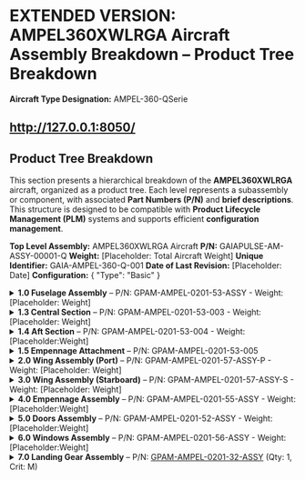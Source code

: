 
# EXTENDED VERSION: AMPEL360XWLRGA Aircraft Assembly Breakdown – Product Tree Breakdown

**Aircraft Type Designation:** AMPEL-360-QSerie

http://127.0.0.1:8050/
---

## Product Tree Breakdown

This section presents a hierarchical breakdown of the **AMPEL360XWLRGA** aircraft, organized as a product tree. Each level represents a subassembly or component, with associated **Part Numbers (P/N)** and **brief descriptions**. This structure is designed to be compatible with **Product Lifecycle Management (PLM)** systems and supports efficient **configuration management**.

**Top Level Assembly:** AMPEL360XWLRGA Aircraft
**P/N:** GAIAPULSE-AM-ASSY-00001-Q
**Weight:** [Placeholder: Total Aircraft Weight]
**Unique Identifier:** GAIA-AMPEL-360-Q-001
**Date of Last Revision:** [Placeholder: Date]
**Configuration:** { "Type": "Basic" }

<details>
  <summary><b>1.0 Fuselage Assembly</b> – P/N: GPAM-AMPEL-0201-53-ASSY - Weight: [Placeholder: Weight]</summary>
  - **Description:** Main body of the aircraft, houses cockpit, cabin, and cargo areas.
  - **Unique Identifier:** FUS-001
  - **Date of Last Revision:** [Placeholder: Date]
  - **Configuration:** { "Type": "Basic" }
  <details>
    <summary><b>1.1 Nose Section</b> – P/N: GPAM-AMPEL-0201-53-001 - Weight: [Placeholder: Weight]</summary>
    - **Description:** Forward-most section, protects sensors and flight instrumentation.
    - **Unique Identifier:** FUS-001-001
    - **Date of Last Revision:** [Placeholder: Date]
    - **Configuration:** { "Type": "Basic" }
    <details>
      <summary><b>1.1.1 Nose Cone</b> – P/N: GPAM-AMPEL-0201-53-001-001 - Weight: [Placeholder: Weight]</summary>
       - **Description:** Aerodynamic forward fairing, protects sensors.
       - **Unique Identifier:** ANC-001
       - **Material:** [Placeholder: Material]
       - **Supplier:** [Placeholder: Supplier and P/N]
       - **Lead Time:** [Placeholder: Lead Time]
       - **Weight:** [Placeholder: Weight]
       - **Compliance:**
         - **RoHS Compliant:** [Placeholder: Yes/No]
         - **ITAR Controlled:** [Placeholder: Yes/No]
       - **Cost:** [Placeholder: Cost]
       - **CAD Model:** [Placeholder: Link to CAD Model]
       - **Assembly Instructions:** [Placeholder: Link to Assembly Instructions]
       - **Notes:** [Placeholder: Notes]
       - **Date of Last Revision:** [Placeholder: Date]
       - **Configuration:** { "Type": "Basic" }
    </details>
    <details>
      <summary><b>1.1.2 Radome</b> – P/N: GPAM-AMPEL-0201-53-001-002 - Weight: [Placeholder: Weight]</summary>
       - **Description:** Composite structure, radar antenna cover, weather resistant.
       - **Unique Identifier:** RDM-001
       - **Material:** [Placeholder: Material]
       - **Supplier:** [Placeholder: Supplier and P/N]
       - **Lead Time:** [Placeholder: Lead Time]
       - **Weight:** [Placeholder: Weight]
       - **Compliance:**
         - **RoHS Compliant:** [Placeholder: Yes/No]
         - **ITAR Controlled:** [Placeholder: Yes/No]
       - **Cost:** [Placeholder: Cost]
       - **CAD Model:** [Placeholder: Link to CAD Model]
       - **Date of Last Revision:** [Placeholder: Date]
        - **Configuration:** { "Type": "Basic" }
    </details>
      <details>
        <summary><b>1.1.3 Cockpit Structure (Nose)</b> – P/N: GPAM-AMPEL-0201-53-001-003 - Weight: [Placeholder:Weight]</summary>
       - **Description:** Primary structural frame, supports cockpit components in nose section.
       - **Unique Identifier:** NCS-001
       - **Material:** [Placeholder: Material]
       - **Supplier:** [Placeholder: Supplier and P/N]
       - **Lead Time:** [Placeholder: Lead Time]
       - **Weight:** [Placeholder: Weight]
       - **Compliance**:
         - **RoHS Compliant**: [Placeholder: Yes/No]
         - **ITAR Controlled**: [Placeholder: Yes/No]
       - **Cost**: [Placeholder: Cost]
       - **CAD Model:** [Placeholder: Link to CAD Model]
       - **Date of Last Revision:** [Placeholder: Date]
        - **Configuration:** { "Type": "Basic" }
      </details>
        <details>
            <summary><b>1.1.4 Navigation & Sensor Suite – Nose</b> – P/N: GPAM-AMPEL-0201-53-001-100-ASSY - Weight: [Placeholder: Weight]</summary>
            - **Description**: Integrated sensor package: Radar, IR, optical sensors.
            - **Unique Identifier**: NSS-001
            - **Material**: [Placeholder: Material]
            - **Supplier**: [Placeholder: Supplier and P/N]
            - **Lead Time**: [Placeholder: Lead Time]
            - **Weight**: [Placeholder: Weight]
            - **Compliance**:
              - **RoHS Compliant**: [Placeholder: Yes/No]
              - **ITAR Controlled**: [Placeholder: Yes/No]
            - **Cost**: [Placeholder: Cost]
            - **CAD Model:** [Placeholder: Link to CAD model]
            - **Date of Last Revision**: [Placeholder: Date]
            - **Configuration:** { "Type": "Basic" }
        </details>
    </details>

    <details>
        <summary><b>1.2 Forward Section</b> – P/N: GPAM-AMPEL-0201-53-002 - Weight: [Placeholder: Weight]</summary>
        - **Description:** Section behind the nose, including the cockpit and avionics bays.
        - **Unique Identifier:** FFS-001
        - **Date of Last Revision:** [Placeholder: Date]
        - **Configuration:** { "Type": "Basic" }

        <details>
            <summary><b>1.2.1 Cockpit Module</b> – P/N: GPAM-AMPEL-0201-25-001-ASSY</summary>
            - **Configuration:** { "Type": "Basic" }
            <details>
                <summary><b>1.2.1.1 Instrument Panel</b> – P/N: GPAM-AMPEL-0201-25-001-001</summary>
                - **Description:** Integrated display system, flight data and controls interface.
                - **Unique Identifier:** IP-001
                - **Material:** [Placeholder: Material]
                - **Supplier:** [Placeholder: Supplier and P/N]
                - **Lead Time:** [Placeholder: Lead Time]
                - **Weight:** [Placeholder: Weight]
                - **Compliance:**
                    - **RoHS Compliant:** [Placeholder: Yes/No]
                    - **ITAR Controlled:** [Placeholder: Yes/No]
                - **Cost:** [Placeholder: Cost]
                - **CAD Model:** [Placeholder: Link to CAD Model]
                - **Date of Last Revision:** [Placeholder: Date]
                - **Configuration:** { "Type": "Basic" }
            </details>
            <details>
                <summary><b>1.2.1.2 Pilot Seats</b> – P/N: GPAM-AMPEL-0201-25-001-002</summary>
                - **Description:** Ergonomic, adjustable pilot and co-pilot seating units.
                - **Unique Identifier:** PS-001
                - **Material:** [Placeholder: Material]
                - **Supplier:** [Placeholder: Supplier and P/N]
                - **Lead Time:** [Placeholder: Lead Time]
                - **Weight:** [Placeholder: Weight] (per seat)
                - **Compliance:**
                    - **RoHS Compliant:** [Placeholder: Yes/No]
                    - **ITAR Controlled:** [Placeholder: Yes/No]
                - **Cost:** [Placeholder: Cost] (per seat)
                - **CAD Model:** [Placeholder: Link to CAD Model]
                - **Date of Last Revision:** [Placeholder: Date]
                - **Configuration:** { "Type": "Basic" }
            </details>
      <details>
                <summary><b>1.2.1.3 Control Yokes/Sidesticks</b> – P/N: GPAM-AMPEL-0201-25-001-003</summary>
                - **Description:** Primary flight control inputs, fly-by-quantum controls.
                - **Unique Identifier:** CY-001
                - **Material:** [Placeholder: Material]
                - **Supplier:** [Placeholder: Supplier and P/N]
                - **Lead Time:** [Placeholder: Lead Time]
                - **Weight:** [Placeholder: Weight] (per yoke)
                - **Compliance:**
                  - **RoHS Compliant:** [Placeholder: Yes/No]
                  - **ITAR Controlled:** [Placeholder: Yes/No]
                - **Cost:** [Placeholder: Cost] (per yoke)
                - **CAD Model:** [Placeholder: Link to CAD Model]
                - **Date of Last Revision:** [Placeholder: Date]
                - **Configuration:** { "Type": "Basic" }
            </details>
      <details>
                <summary><b>1.2.1.4 Cockpit Environmental Control System (ECS) Outlets</b> – P/N: GPAM-AMPEL-0201-21-001-001</summary>
                - **Description:** Dedicated ECS outlets for cockpit climate control.
                - **Unique Identifier:** ECO-001
                - **Material:** [Placeholder: Material]
                - **Supplier:** [Placeholder: Supplier and P/N]
                - **Lead Time:** [Placeholder: Lead Time]
                - **Weight:** [Placeholder: Weight] (per outlet)
                - **Compliance:**
                  - **RoHS Compliant:** [Placeholder: Yes/No]
                  - **ITAR Controlled:** [Placeholder: Yes/No]
                - **Cost:** [Placeholder: Cost] (per outlet)
                - **CAD Model:** [Placeholder: Link to CAD Model]
                - **Date of Last Revision:** [Placeholder: Date]
                - **Configuration:** { "Type": "Basic" }
            </details>
            </details>
       <details>
            <summary><b>1.2.2 Avionics Bay</b> – P/N: GPAM-AMPEL-0201-24-001-ASSY</summary>
            - **Description:** Pressurized enclosure, houses core avionics and Flight Control System computers.
            - **Unique Identifier:** AVB-001
            - **Date of Last Revision:** [Placeholder: Date]
            - **Configuration:** { "Type": "Basic" }
           <details>
              <summary><b>1.2.2.1 Flight Control Computer (FCC)</b> – P/N: GPAM-AMPEL-0201-27-001</summary>
              - **Description:** Primary FCC, manages flight surfaces and stability.
              - **Unique Identifier:** FCC-001
              - **Material:** [Placeholder:Material]
              - **Supplier:** [Placeholder: Supplier, and P/N]
              - **Lead Time:** [Placeholder: Lead Time]
              - **Weight:** [Placeholder: Weight]
              - **Compliance:**
                - **RoHS Compliant:** [Placeholder: Yes/No]
                - **ITAR Controlled:** [Placeholder: Yes/No]
              - **Cost:** [Placeholder: Cost]
              - **CAD Model:** [Placeholder: Link to CAD model]
              - **Date of Last Revision:** [Placeholder: Date]
              - **Configuration:** { "Type": "Basic" }
           </details>
           <details>
            <summary><b>1.2.2.2 Navigation Computer</b> – P/N: GPAM-AMPEL-0201-34-001</summary>
            - **Description**: Processes navigation data, GPS, inertial guidance systems.
            - **Unique Identifier**: NAV-001
            - **Material**: [Placeholder:Material]
            - **Supplier**: [Placeholder: Supplier and P/N]
            - **Lead Time**: [Placeholder: Lead Time]
            - **Weight**: [Placeholder: Weight]
            - **Compliance**:
              - **RoHS Compliant**: [Placeholder: Yes/No]
              - **ITAR Controlled**: [Placeholder: Yes/No]
            - **Cost**: [Placeholder: Cost]
            - **CAD Model:** [Placeholder: Link to CAD model]
            - **Date of Last Revision:** [Placeholder: Date]
            - **Configuration:** { "Type": "Basic" }
           </details>
           </details>
        <details>
            <summary><b>1.2.3 Forward Fuselage Structure</b> – P/N: GPAM-AMPEL-0201-53-002-001</summary>
            - **Description**: Structural shell and frames for the forward fuselage section.
            - **Unique Identifier**: FFS-002
            - **Material**: [Placeholder: Material]
            - **Supplier**: [Placeholder: Supplier and P/N]
            - **Lead Time**: [Placeholder: Lead Time]
            - **Weight**: [Placeholder: Weight]
            - **Compliance:**
              - **RoHS Compliant**: [Placeholder: Yes/No]
              - **ITAR Controlled**: [Placeholder: Yes/No]
            - **Cost**: [Placeholder: Cost]
            - **CAD Model:** [Placeholder: Link to CAD model]
            - **Date of Last Revision:** [Placeholder: Date]
            - **Configuration:** { "Type": "Basic" }
            - **Assembly Video:** [Placeholder: Link to Assembly Video]
        </details>
    </details>
</details>

<details>
  <summary><b>1.3 Central Section</b> – P/N: GPAM-AMPEL-0201-53-003 - Weight: [Placeholder: Weight]</summary>
    - **Description:** Main fuselage section, housing the cabin and cargo areas.
    - **Unique Identifier:** CFS-001
    - **Date of Last Revision:** [Placeholder: Date]
    - **Configuration:** { "Type": "Basic" }
        <details>
            <summary><b>1.3.4 Floor Structure</b> – P/N: GPAM-AMPEL-0201-53-003-001</summary>
            - **Description:** Load-bearing cabin floor structure, attachment points for seats/cargo.
            - **Unique Identifier:** FLS-001
            - **Material:** [Placeholder: Material]
            - **Supplier:** [Placeholder: Supplier, and P/N]
            - **Lead Time:** [Placeholder: Lead Time]
            - **Weight:** [Placeholder: Weight]
            - **Compliance:**
                - **RoHS Compliant:** [Placeholder: Yes/No]
                - **ITAR Controlled:** [Placeholder: Yes/No]
            - **Cost:** [Placeholder: Cost]
            - **CAD Model:** [Placeholder: Link to CAD model]
           - **Date of Last Revision:** [Placeholder: Date]
           - **Configuration:** { "Type": "Basic" }
        </details>
        <details>
          <summary><b>1.3.5 Central Fuselage Structure</b> – P/N: GPAM-AMPEL-0201-53-003-002</summary>
           - **Description:** Structural shell and frames for central fuselage section.
           - **Unique Identifier:** CFS-002
           - **Material:** [Placeholder: Material]
           - **Supplier:** [Placeholder: Supplier, and P/N]
           - **Lead Time:** [Placeholder: Lead Time]
           - **Weight:** [Placeholder: Weight]
           - **Compliance**:
             - **RoHS Compliant**: [Placeholder: Yes/No]
             - **ITAR Controlled**: [Placeholder: Yes/No]
           - **Cost**: [Placeholder: Cost]
           - **CAD Model:** [Placeholder: Link to CAD model]
           - **Assembly Video:** [View Documentation](https://example.com/videos/central_fuselage_assembly.mp4)
           - **Date of Last Revision:** [Placeholder: Date]
           - **Configuration:** { "Type": "Basic" }
        </details>
  </details>

<details>
  <summary><b>1.4 Aft Section</b> – P/N: GPAM-AMPEL-0201-53-004 - Weight: [Placeholder:Weight]</summary>
  - **Configuration:** { "Type": "Basic" }
  <details>
      <summary><b>1.4.3 Aft Fuselage Structure</b> – P/N: GPAM-AMPEL-0201-53-004-002</summary>
       - **Description:** Structural shell and frames for aft fuselage section.
       - **Unique Identifier:** AFS-001
       - **Material:** [Placeholder: Material]
       - **Supplier:** [Placeholder: Supplier, and P/N]
       - **Lead Time:** [Placeholder: Lead Time]
       - **Weight:** [Placeholder: Weight]
       - **Compliance**:
         - **RoHS Compliant**: [Placeholder: Yes/No]
         - **ITAR Controlled**: [Placeholder: Yes/No]
       - **Cost**: [Placeholder: Cost]
       - **CAD Model:** [Placeholder: Link to CAD model]
       - **Assembly Video:** [View Documentation](https://example.com/videos/central_fuselage_assembly.mp4)
       - **Date of Last Revision:** [Placeholder: Date]
       - **Configuration:** { "Type": "Basic" }
    </details>
</details>

<details>
  <summary><b>1.5 Empennage Attachment</b> – P/N: GPAM-AMPEL-0201-53-005</summary>
    - **Description:** Reinforced fuselage structure, interface for Empennage Assembly.
    - **Unique Identifier:** ETA-001
    - **Material:** [Placeholder: Material]
    - **Supplier:** [Placeholder: Supplier and P/N]
    - **Lead Time:** [Placeholder: Lead Time]
    - **Weight:** [Placeholder: Weight]
    - **Compliance:**
        - **RoHS Compliant:** [Placeholder: Yes/No]
        - **ITAR Controlled:** [Placeholder: Yes/No]
    - **Cost:** [Placeholder: Cost]
    - **CAD Model:** [Placeholder: Link to CAD Model]
    - **Date of Last Revision:** [Placeholder: Date]
    - **Configuration:** { "Type": "Basic" }
</details>
</details>

<details>
  <summary><b>2.0 Wing Assembly (Port)</b> – P/N: GPAM-AMPEL-0201-57-ASSY-P - Weight: [Placeholder: Weight]</summary>
  - **Description:** Left (port) wing assembly, including wing skin, ribs, spars, and control surfaces.
  - **Unique Identifier:** WNG-P-001
  - **Overall Dimensions:** Span: [Placeholder: Span], Chord: [Placeholder: Chord], Thickness: [Placeholder: Thickness]
  - **Weight:** [Placeholder: Weight]
  - **Date of Last Revision:** [Placeholder: Date]
   - **Configuration:** { "Type": "Basic" }
  <details>
    <summary><b>2.1 Wing Structure</b> – P/N: GPAM-AMPEL-0201-57-001 - Weight: [Placeholder: Weight]</summary>
     - **Description:** Internal wing framework.
     - **Unique Identifier:** WSP-001-S
     - **Date of Last Revision**: [Placeholder: Date]
     - **Configuration:** { "Type": "Basic" }
    <details>
      <summary><b>2.1.1 Spars (Front)</b> – P/N: GPAM-AMPEL-0201-57-001-001</summary>
       - **Description:** Forward primary load-bearing wing spars, high-strength alloy.
       - **Unique Identifier:** WSP-001-F-P
       - **Material:** [Placeholder: Material]
       - **Supplier:** [Placeholder: Supplier and P/N]
       - **Lead Time:** [Placeholder: Lead Time]
       - **Weight:** [Placeholder: Weight]
       - **Compliance:**
         - **RoHS Compliant:** [Placeholder: Yes/No]
         - **ITAR Controlled:** [Placeholder: Yes/No]
       - **Cost:** [Placeholder: Cost]
       - **CAD Model:** [Placeholder: Link to CAD Model]
       - **Date of Last Revision:** [Placeholder: Date]
       - **Configuration:** { "Type": "Basic" }
    </details>
    <details>
      <summary><b>2.1.2 Spars (Rear)</b> – P/N: GPAM-AMPEL-0201-57-001-002</summary>
       - **Description:** Rear primary load-bearing wing spars, high-strength alloy.
       - **Unique Identifier:** WSP-002-R-P
       - **Material:** [Placeholder: Material]
       - **Supplier:** [Placeholder: Supplier and P/N]
       - **Lead Time:** [Placeholder: Lead Time]
       - **Weight:** [Placeholder: Weight]
       - **Compliance:**
         - **RoHS Compliant:** [Placeholder: Yes/No]
         - **ITAR Controlled:** [Placeholder: Yes/No]
       - **Cost:** [Placeholder: Cost]
       - **CAD Model:** [Placeholder: Link to CAD Model]
       - **Date of Last Revision:** [Placeholder: Date]
        - **Configuration:** { "Type": "Basic" }
    </details>
    <details>
      <summary><b>2.1.3 Ribs</b> – P/N: GPAM-AMPEL-0201-57-001-003</summary>
       - **Description:** Airfoil shape formers, internal wing structure support members.
       - **Unique Identifier:** WRB-001-P (sequentially numbered)
       - **Material:** [Placeholder: Material]
       - **Supplier:** [Placeholder: Supplier and P/N]
       - **Lead Time:** [Placeholder: Lead Time]
       - **Weight:** [Placeholder: Weight] (per rib)
       - **Compliance:**
         - **RoHS Compliant:** [Placeholder: Yes/No]
         - **ITAR Controlled:** [Placeholder: Yes/No]
       - **Cost:** [Placeholder: Cost] (per rib)
       - **CAD Model:** [Placeholder: Link to CAD Model]
       - **Date of Last Revision:** [Placeholder: Date]
       - **Configuration:** { "Type": "Basic" }
    </details>
    <details>
      <summary><b>2.1.4 Skin Panels</b> – P/N: GPAM-AMPEL-0201-57-001-004</summary>
       - **Description:** Aerodynamic outer wing surfaces, composite material, Port side.
       - **Unique Identifier:** WSK-001-P
       - **Material:** [Placeholder: Material]
       - **Supplier:** [Placeholder: Supplier and P/N]
       - **Lead Time:** [Placeholder: Lead Time]
       - **Weight:** [Placeholder: Weight]
       - **Compliance:**
         - **RoHS Compliant:** [Placeholder: Yes/No]
         - **ITAR Controlled:** [Placeholder: Yes/No]
       - **Cost:** [Placeholder: Cost]
       - **CAD Model:** [Placeholder: Link to CAD Model]
       - **Date of Last Revision:** [Placeholder: Date]
        - **Configuration:** { "Type": "Basic" }
    </details>
  </details>
  <details>
    <summary><b>2.2 Winglets</b> – P/N: GPAM-AMPEL-0201-57-002-P</summary>
     - **Description:** Drag-reducing wingtip devices, enhance aerodynamic efficiency, Port side.
     - **Unique Identifier:** WLT-001-P
     - **Material:** [Placeholder: Material]
     - **Supplier:** [Placeholder: Supplier and P/N]
     - **Lead Time:** [Placeholder: Lead Time]
     - **Weight:** [Placeholder: Weight]
     - **Compliance:**
       - **RoHS Compliant:** [Placeholder: Yes/No]
       - **ITAR Controlled:** [Placeholder: Yes/No]
     - **Cost:** [Placeholder: Cost]
     - **CAD Model:** [Placeholder: Link to CAD Model]
     - **Date of Last Revision:** [Placeholder: Date]
     - **Configuration:** { "Type": "Basic" }
  </details>
    <details>
        <summary><b>2.3 High-Lift Devices Assembly</b> – P/N: GPAM-AMPEL-0201-57-003-ASSY</summary>
        - **Description:** Complete assembly of flaps and slats, Port side.
        - **Unique Identifier:** HLD-001-P
        - **Weight:** [Placeholder: Weight]
        - **Date of Last Revision:** [Placeholder: Date]
        - **Configuration:** { "Type": "Basic" }
   </details>
  <details>
    <summary><b>2.4 Control Surfaces</b> – P/N: GPAM-AMPEL-0201-57-004-ASSY-P</summary>
     - **Description:** Ailerons and spoilers for roll control, aerodynamic control, Port wing.
     - **Unique Identifier:** CS-001-P
      - **Configuration:** { "Type": "Basic" }
     <details>
        <summary><b>2.4.1 Ailerons (Port Wing)</b> – P/N: GPAM-AMPEL-0201-57-004-001-P</summary>
         - **Description:** Primary roll control surfaces, outer wing trailing edge, Port side.
         - **Unique Identifier:** AIL-001-P
         - **Material:** [Placeholder: Material]
         - **Supplier:** [Placeholder: Supplier and P/N]
         - **Lead Time:** [Placeholder: Lead Time]
         - **Weight:** [Placeholder: Weight] (per aileron)
         - **Compliance:**
           - **RoHS Compliant:** [Placeholder: Yes/No]
           - **ITAR Controlled:** [Placeholder: Yes/No]
         - **Cost:** [Placeholder: Cost] (per aileron)
         - **CAD Model:** [Placeholder: Link to CAD Model]
         - **Assembly Video:** [View Documentation](https://example.com/videos/aileron_assembly.mp4)
         - **Date of Last Revision:** [Placeholder: Date]
        - **Configuration:** { "Type": "Basic" }
     </details>
     <details>
        <summary><b>2.4.2 Spoilers (Port Wing)</b> – P/N: GPAM-AMPEL-0201-57-004-002-P</summary>
         - **Description:** Lift dump and roll assist surfaces, upper wing surface, Port side.
         - **Unique Identifier:** SPL-001-P
         - **Material:** [Placeholder: Material]
         - **Supplier:** [Placeholder: Supplier and P/N]
         - **Lead Time:** [Placeholder: Lead Time]
         - **Weight:** [Placeholder: Weight] (per spoiler)
         - **Compliance:**
           - **RoHS Compliant:** [Placeholder: Yes/No]
           - **ITAR Controlled:** [Placeholder: Yes/No]
         - **Cost:** [Placeholder: Cost] (per spoiler)
         - **CAD Model:** [Placeholder: Link to CAD Model]
         - **Date of Last Revision:** [Placeholder: Date]
        - **Configuration:** { "Type": "Basic" }
     </details>
  </details>
  <details>
    <summary><b>2.5 Fuel Tank – Wing (Port)</b> – P/N: GPAM-AMPEL-0201-57-005-ASSY-P</summary>
     - **Description:** Integrated fuel tank within wing structure, Port side.
     - **Unique Identifier:** FTK-001-P
      - **Configuration:** { "Type": "Basic" }
     <details>
        <summary><b>2.5.1 Fuel Bladder (Port Wing)</b> – P/N: GPAM-AMPEL-0201-57-005-001-P</summary>
         - **Description:** Flexible fuel bladder within wing structure, Port side.
         - **Unique Identifier:** FTB-001-P
         - **Material:** [Placeholder: Material]
         - **Supplier:** [Placeholder: Supplier and P/N]
         - **Lead Time:** [Placeholder: Lead Time]
         - **Weight:** [Placeholder: Weight]
         - **Compliance:**
           - **RoHS Compliant:** [Placeholder: Yes/No]
           - **ITAR Controlled:** [Placeholder: Yes/No]
         - **Cost:** [Placeholder: Cost]
         - **CAD Model:** [Placeholder: Link to CAD Model]
         - **Date of Last Revision:** [Placeholder: Date]
        - **Configuration:** { "Type": "Basic" }
     </details>
     <details>
        <summary><b>2.5.2 Fuel Vent System (Port Wing)</b> – P/N: GPAM-AMPEL-0201-57-005-002-ASSY-P</summary>
         - **Description:** Fuel tank venting and pressure regulation system, Port side.
         - **Unique Identifier:** FVS-001-P
         - **Material:** [Placeholder: Material]
         - **Supplier:** [Placeholder: Supplier and P/N]
         - **Lead Time:** [Placeholder: Lead Time]
         - **Weight:** [Placeholder: Weight]
         - **Compliance:**
           - **RoHS Compliant:** [Placeholder: Yes/No]
           - **ITAR Controlled:** [Placeholder: Yes/No]
         - **Cost:** [Placeholder: Cost]
         - **CAD Model:** [Placeholder: Link to CAD Model]
         - **Date of Last Revision:** [Placeholder: Date]
          - **Configuration:** { "Type": "Basic" }
     </details>
     <details>
        <summary><b>2.5.3 Fuel Pump (Port Wing)</b> – P/N: GPAM-AMPEL-0201-57-005-003-P</summary>
         - **Description:** Fuel pump for fuel delivery from wing tank, Port side.
         - **Unique Identifier:** FUP-001-P
         - **Material:** [Placeholder: Material]
         - **Supplier:** [Placeholder: Supplier and P/N]
         - **Lead Time:** [Placeholder: Lead Time]
         - **Weight:** [Placeholder: Weight]
         - **Compliance:**
           - **RoHS Compliant:** [Placeholder: Yes/No]
           - **ITAR Controlled:** [Placeholder: Yes/No]
         - **Cost:** [Placeholder: Cost]
         - **CAD Model:** [Placeholder: Link to CAD Model]
         - **Date of Last Revision:** [Placeholder: Date]
         - **Configuration:** { "Type": "Basic" }
     </details>
  </details>
</details>

<details>
    <summary><b>3.0 Wing Assembly (Starboard)</b> – P/N: GPAM-AMPEL-0201-57-ASSY-S - Weight: [Placeholder: Weight]</summary>
   - **Description:** Starboard wing assembly. *(Structure mirrors the Port Wing Assembly – details use the “-S” suffix.)*
   - **Unique Identifier:** WPA-001-S
   - **Overall Dimensions:** Span: [Placeholder: Span], Chord: [Placeholder: Chord], Thickness: [Placeholder: Thickness]
   - **Weight:** [Placeholder: Weight]
    - **Configuration:** { "Type": "Basic" }
</details>

<details>
<summary><b>4.0 Empennage Assembly</b> – P/N: GPAM-AMPEL-0201-55-ASSY - Weight: [Placeholder:Weight]</summary>
- **Description:** Tail unit that includes horizontal and vertical stabilizers, rudder, and elevator.
- **Unique Identifier:** EMP-001
- **Date of Last Revision:** [Placeholder: Date]
- **Configuration:** { "Type": "Basic" }
    <details>
        <summary><b>4.1 Vertical Stabilizer</b> – P/N: GPAM-AMPEL-0201-55-001</summary>
            <details>
                <summary><b>4.1.1 Rudder</b> – P/N: GPAM-AMPEL-0201-55-001-001</summary>
                - **Description:** Vertical control surface, yaw control, aerodynamic hinge.
                - **Unique Identifier:** RDR-001
                - **Material:** [Placeholder:Material]
                - **Supplier:** [Placeholder: Supplier, and P/N]
                - **Lead Time:** [Placeholder: Lead Time]
                - **Weight:** [Placeholder: Weight]
                - **Compliance:**
                - **RoHS Compliant:** [Placeholder: Yes/No]
                - **ITAR Controlled:** [Placeholder: Yes/No]
                - **Cost:** [Placeholder: Cost]
                - **CAD Model:** [Placeholder: Link to CAD model]
                - **Date of Last Revision:** [Placeholder: Date]
                 - **Configuration:** { "Type": "Basic" }
            </details>
            <details>
                 <summary><b>4.1.2 Vertical Stabilizer Structure</b> – P/N: GPAM-AMPEL-0201-55-001-002</summary>
                   - **Description**: Internal structure of the Vertical Stabilizer.
                   - **Unique Identifier**: VSS-001
                    - **Material:** [Placeholder: Material]
                    - **Supplier:** [Placeholder: Supplier, and P/N]
                    - **Lead Time:** [Placeholder: Lead Time]
                    - **Weight:** [Placeholder: Weight]
                    - **Compliance:**
                      - **RoHS Compliant:** [Placeholder: Yes/No]
                      - **ITAR Controlled:** [Placeholder: Yes/No]
                    - **Cost:** [Placeholder: Cost]
                    - **CAD Model:** [Placeholder: Link to CAD model]
                    - **Date of Last Revision:** [Placeholder: Date]
                     - **Configuration:** { "Type": "Basic" }
                 </details>
        </details>
    <details>
        <summary><b>4.2 Horizontal Stabilizer</b> – P/N: GPAM-AMPEL-0201-55-002</summary>
            <details>
                <summary><b>4.2.1 Elevators</b> – P/N: GPAM-AMPEL-0201-55-002-001</summary>
                - **Description:** Horizontal control surfaces, pitch control, aerodynamic hinge.
                - **Unique Identifier:** ELV-001
                - **Material:** [Placeholder: Material]
                - **Supplier:** [Placeholder: Supplier, and P/N]
                - **Lead Time:** [Placeholder: Lead Time]
                - **Weight:** [Placeholder: Weight]
                - **Compliance:**
                  - **RoHS Compliant:** [Placeholder: Yes/No]
                  - **ITAR Controlled:** [Placeholder: Yes/No]
                - **Cost:** [Placeholder: Cost]
                - **CAD Model:** [Placeholder: Link to CAD Model]
                - **Assembly Video:** [Placeholder: Link to Assembly Video]
                - **Date of Last Revision:** [Placeholder: Date]
                 - **Configuration:** { "Type": "Basic" }
            </details>
            <details>
                 <summary><b>4.2.2 Horizontal Stabilizer Structure</b> – P/N: GPAM-AMPEL-0201-55-002-002</summary>
                   - **Description**: Internal structure of the Horizontal Stabilizer.
                   - **Unique Identifier**: HSS-001
                   - **Material:** [Placeholder: Material]
                   - **Supplier:** [Placeholder: Supplier, and P/N]
                   - **Lead Time:** [Placeholder: Lead Time]
                   - **Weight:** [Placeholder: Weight]
                   - **Compliance:**
                     - **RoHS Compliant:** [Placeholder: Yes/No]
                     - **ITAR Controlled:** [Placeholder: Yes/No]
                   - **Cost:** [Placeholder: Cost]
                   - **CAD Model:** [Placeholder: Link to CAD Model]
                   - **Date of Last Revision:** [Placeholder: Date]
                    - **Configuration:** { "Type": "Basic" }
                 </details>
        </details>
</details>

<details>
  <summary><b>5.0 Doors Assembly</b> – P/N: GPAM-AMPEL-0201-52-ASSY - Weight: [Placeholder:Weight]</summary>
  - **Description:** Assemblies for main entry doors, cargo doors, and emergency exits.
  - **Unique Identifier:** DRS-001
  - **Date of Last Revision:** [Placeholder: Date]
  - **Configuration:** { "Type": "Basic" }
  <details>
    <summary><b>5.1 Passenger Doors</b> – P/N: GPAM-AMPEL-0201-52-001-ASSY</summary>
     - **Description:** Main passenger entry/exit door assemblies, Port and Starboard.
     - **Unique Identifier:** PD-001
     - **Date of Last Revision:** [Placeholder: Date]
      - **Configuration:** { "Type": "Basic" }
     <details>
       <summary><b>5.1.1 Passenger Door (Forward Port)</b> – P/N: GPAM-AMPEL-0201-52-001-001-FP</summary>
        - **Description:** Forward passenger entry door, Port side.
        - **Unique Identifier:** PDO-002-FP
        - **Material:** [Placeholder: Material]
        - **Supplier:** [Placeholder: Supplier and P/N]
        - **Lead Time:** [Placeholder: Lead Time]
        - **Weight:** [Placeholder: Weight]
        - **Compliance:**
          - **RoHS Compliant:** [Placeholder: Yes/No]
          - **ITAR Controlled:** [Placeholder: Yes/No]
        - **Cost:** [Placeholder: Cost]
        - **CAD Model:** [Placeholder: Link to CAD Model]
        - **Assembly Video:** [Placeholder: Link to Assembly Video]
        - **Date of Last Revision:** [Placeholder: Date]
         - **Configuration:** { "Type": "Basic" }
     </details>
    </details>
</details>

<details>
  <summary><b>6.0 Windows Assembly</b> – P/N: GPAM-AMPEL-0201-56-ASSY - Weight: [Placeholder:Weight]</summary>
  - **Description:** Window panels and frames for cockpit and passenger cabin.
  - **Unique Identifier:** WND-001
  - **Date of Last Revision:** [Placeholder: Date]
  - **Configuration:** { "Type": "Basic" }
  <details>
    <summary><b>6.1 Cockpit Windows</b> – P/N: GPAM-AMPEL-0201-56-001-ASSY</summary>
     - **Description:** Multi-layer, heated cockpit window assemblies, forward visibility.
     - **Unique Identifier:** CWND-001
     - **Date of Last Revision:** [Placeholder: Date]
      - **Configuration:** { "Type": "Basic" }
    <details>
       <summary><b>6.1.1 Windshield (Left)</b> – P/N: GPAM-AMPEL-0201-56-001-001-L</summary>
        - **Description:** Left side windshield panel, cockpit.
        - **Unique Identifier:** CWND-001-L
        - **Material:** [Placeholder: Material]
        - **Supplier:** [Placeholder: Supplier and P/N]
        - **Lead Time:** [Placeholder: Lead Time]
        - **Weight:** [Placeholder: Weight]
        - **Compliance:**
          - **RoHS Compliant:** [Placeholder: Yes/No]
          - **ITAR Controlled:** [Placeholder: Yes/No]
        - **Cost:** [Placeholder: Cost]
        - **CAD Model:** [Placeholder: Link to CAD Model]
        - **Date of Last Revision:** [Placeholder: Date]
         - **Configuration:** { "Type": "Basic" }
       </details>
    </details>
</details>

<details>
  <summary><b>7.0 Landing Gear Assembly</b> –
    P/N:
    <a href="docs/GPAM/ATA32/GPAM-AMPEL-0201-32-ASSY.md">GPAM-AMPEL-0201-32-ASSY</a>
    (Qty: 1, Crit: M)
  </summary>

  - **Description:** Main landing gear assembly for the aircraft.
  - *Complete breakdown available at <a href="docs/IPB/GPAM-AMPEL-0201-IPB-0001.md">GPAM-AMPEL-0201-IPD-0001</a>* (IPB Document)

  <details>
    <summary><b>7.1 Main Landing Gear (Left)</b> –
      P/N:
      <a href="docs/GPAM/ATA32/GPAM-AMPEL-0201-32-001-L.md">GPAM-AMPEL-0201-32-001-L</a>
      (Qty: 1, Crit: C)
    </summary>
    - **Description:** Left main landing gear assembly, including shock strut, wheel, and brake.
    - **Function:** Supports the aircraft during ground operations (left side). Provides shock absorption during landing and taxiing.
    - **Material Principal:** High-strength steel, with titanium alloy components.
    - **Weight (Estimated):** 1500 kg
     - **CAD Model:** [Placeholder - Link to CAD Model]
    - **Supplier:** [Placeholder - Supplier Name]
    - **Lead Time:** [Placeholder - Lead Time]
    - **Cost (USD):** [Placeholder - Cost]
    - **Life Cycle State:** Prototype
    - **AMM:** [Placeholder - Link to AMM Data Module]
    - **IPB:** [Placeholder - Link to IPB Data Module]
    - **TSM:** [Placeholder - Link to TSM Data Module]
     - **Date of Last Revision:** [Placeholder - Date]

    <details>
      <summary><b>7.1.1 Main Landing Gear Strut (Left)</b> –
        P/N:
        <a href="docs/GPAM/ATA32/GPAM-AMPEL-0201-32-001-001-L.md">GPAM-AMPEL-0201-32-001-001-L</a>
        (Qty: 1, Crit: C)
      </summary>
      - **Description:** Shock-absorbing strut for the left main landing gear.
      - **Function:**  Provides primary load-bearing support and absorbs impact forces during landing.
      - **Material:** High-Strength Steel (e.g., 300M)
      - **Weight:** 800 kg (estimated)
       - **CAD Model:** [Placeholder - Link to CAD Model]
      - **Supplier:** [Placeholder - Supplier Name]
      - **Lead Time:** [Placeholder - Lead Time]
      - **Cost (USD):** [Placeholder - Cost]
      - **Life Cycle State:** Prototype
      - **AMM:** [Placeholder - Link to AMM Data Module]
      - **IPB:** [Placeholder - Link to IPB Data Module]
      - **TSM:** [Placeholder - Link to TSM Data Module]
       - **Date of Last Revision:** [Placeholder - Date]
    </details>

    <details>
      <summary><b>7.1.2 Main Landing Gear Wheels & Brakes (Left)</b> –
        P/N:
        <a href="docs/GPAM/ATA32/GPAM-AMPEL-0201-32-001-002-ASSY-L.md">GPAM-AMPEL-0201-32-001-002-ASSY-L</a>
        (Qty: 1, Crit: C)
      </summary>
      - **Description:** Wheel and brake assemblies for the left main landing gear.
      - **Function:**  Provides ground support and braking capability.
       - **Material:** High-strength aluminum alloy (wheels), carbon-carbon composite (brakes).
       - **Weight:** 600 kg (estimated)
       - **CAD Model:** [Placeholder - Link to CAD Model]
      - **Supplier:** [Placeholder - Supplier Name]
      - **Lead Time:** [Placeholder - Lead Time]
      - **Cost (USD):** [Placeholder - Cost]
      - **Life Cycle State:** Prototype
      - **AMM:** [Placeholder - Link to AMM Data Module]
      - **IPB:** [Placeholder - Link to IPB Data Module]
      - **TSM:** [Placeholder - Link to TSM Data Module]
       - **Date of Last Revision:** [Placeholder - Date]
    </details>

    <details>
      <summary><b>7.1.3 Landing Gear Actuation System (Left)</b> –
        P/N:
        <a href="docs/GPAM/ATA32/GPAM-AMPEL-0201-32-001-003-ASSY-L.md">GPAM-AMPEL-0201-32-001-003-ASSY-L</a>
        (Qty: 1, Crit: M)
      </summary>
      - **Description:** Hydraulic actuator and linkage for left main landing gear retraction.
      - **Function:**  Extends and retracts the landing gear.
      - **Material:**  High-strength aluminum alloy, steel.
      - **Weight:** 100 kg (estimated)
      - **CAD Model:** [Placeholder - Link to CAD Model]
      - **Supplier:** [Placeholder - Supplier Name]
      - **Lead Time:** [Placeholder - Lead Time]
      - **Cost (USD):** [Placeholder - Cost]
      - **Life Cycle State:** Prototype
      - **AMM:** [Placeholder - Link to AMM Data Module]
      - **IPB:** [Placeholder - Link to IPB Data Module]
      - **TSM:** [Placeholder - Link to TSM Data Module]
       - **Date of Last Revision:** [Placeholder - Date]
    </details>
  </details>

  <details>
      <summary><b>7.2 Main Landing Gear (Right)</b> – P/N: GPAM-AMPEL-0201-32-001-R (Qty: 1, Crit: C)</summary>
      - **Description:** Right main landing gear assembly, mirror of the left main landing gear.
       - **Function:** Supports the aircraft during ground operations (right side). Provides shock absorption during landing and taxiing.
      - **Material Principal:** High-strength steel, with titanium alloy components.
      - **Weight (Estimated):** 1500 kg
       - **CAD Model:** [Placeholder - Link to CAD Model]
      - **Supplier:** [Placeholder - Supplier Name]
      - **Lead Time:** [Placeholder - Lead Time]
      - **Cost (USD):** [Placeholder - Cost]
      - **Life Cycle State:** Prototype
      - **AMM:** [Placeholder - Link to AMM Data Module]
      - **IPB:** [Placeholder - Link to IPB Data Module]
      - **TSM:** [Placeholder - Link to TSM Data Module]
     - **Date of Last Revision:** [Placeholder - Date]
     <details>
       <summary><b>7.2.1 Main Landing Gear Strut (Right)</b> – P/N: GPAM-AMPEL-0201-32-001-001-R (Qty: 1, Crit: C)</summary>
        - **Description:** Shock-absorbing strut for the Right Main Landing Gear.
         - **Function:** Provides primary load-bearing support and absorbs impact forces during landing.
        - **Material:** High-Strength Steel (e.g., 300M)
        - **Weight:** 800 kg (estimated)
         - **CAD Model:** [Placeholder - Link to CAD Model]
        - **Supplier:** [Placeholder - Supplier Name]
        - **Lead Time:** [Placeholder - Lead Time]
        - **Cost (USD):** [Placeholder - Cost]
        - **Life Cycle State:** Prototype
        - **AMM:** [Placeholder - Link to AMM Data Module]
        - **IPB:** [Placeholder - Link to IPB Data Module]
        - **TSM:** [Placeholder - Link to TSM Data Module]
         - **Date of Last Revision:** [Placeholder - Date]
     </details>
      <details>
       <summary><b>7.2.2 Main Landing Gear Wheels & Brakes (Right)</b> – P/N: GPAM-AMPEL-0201-32-001-002-ASSY-R (Qty: 1, Crit: C)</summary>
        - **Description:** Wheel and brake assemblies for the Right Main Landing Gear.
        - **Function:**  Provides ground support and braking capability.
        - **Material:** High-strength aluminum alloy (wheels), carbon-carbon composite (brakes).
        - **Weight:** 600 kg (estimated)
         - **CAD Model:** [Placeholder - Link to CAD Model]
        - **Supplier:** [Placeholder - Supplier Name]
        - **Lead Time:** [Placeholder - Lead Time]
        - **Cost (USD):** [Placeholder - Cost]
        - **Life Cycle State:** Prototype
        - **AMM:** [Placeholder - Link to AMM Data Module]
        - **IPB:** [Placeholder - Link to IPB Data Module]
        - **TSM:** [Placeholder - Link to TSM Data Module]
        - **Date of Last Revision:** [Placeholder - Date]
     </details>
     <details>
      <summary><b>7.2.3 Landing Gear Actuation System (Main Right)</b> – P/N: GPAM-AMPEL-0201-32-001-003-ASSY-R (Qty: 1, Crit: M)</summary>
        - **Description:** Hydraulic actuator and linkage for the Right Main Landing Gear.
         - **Function:**  Extends and retracts the landing gear.
      - **Material:**  High-strength aluminum alloy, steel.
      - **Weight:** 100 kg (estimated)
       - **CAD Model:** [Placeholder - Link to CAD Model]
      - **Supplier:** [Placeholder - Supplier Name]
      - **Lead Time:** [Placeholder - Lead Time]
      - **Cost (USD):** [Placeholder - Cost]
      - **Life Cycle State:** Prototype
      - **AMM:** [Placeholder - Link to AMM Data Module]
      - **IPB:** [Placeholder - Link to IPB Data Module]
      - **TSM:** [Placeholder - Link to TSM Data Module]
     - **Date of Last Revision:** [Placeholder - Date]
      </details>
   </details>
<details>
<summary><b>7.3 Nose Landing Gear</b> – P/N: GPAM-AMPEL-0201-32-002 (Qty: 1, Crit: C)</summary>

    - **Description:** Nose Landing Gear assembly, steerable and shock absorbing.
     - **Function:** Supports the aircraft's nose during ground operations, including steering.
     - **Material:** Primarily high-strength steel and aluminum alloy.
      - **Weight:** 850 kg (estimated)
       - **CAD Model:** [Placeholder - Link to CAD Model]
      - **Supplier:** [Placeholder - Supplier Name]
      - **Lead Time:** [Placeholder - Lead Time]
      - **Cost (USD):** [Placeholder - Cost]
      - **Life Cycle State:** Prototype
      - **AMM:** [Placeholder - Link to AMM Data Module]
      - **IPB:** [Placeholder - Link to IPB Data Module]
      - **TSM:** [Placeholder - Link to TSM Data Module]
     - **Date of Last Revision:** [Placeholder - Date]
    <details>
        <summary><b>7.3.1 Nose Landing Gear Strut</b> – P/N: GPAM-AMPEL-0201-32-002-001 (Qty: 1, Crit: C)</summary>
        - **Description:** Shock-absorbing and steerable strut for Nose Landing Gear.
        - **Function:**  Provides primary load-bearing support, absorbs impact, and enables nose wheel steering.
        - **Material:** High-Strength Steel (e.g., 300M)
        - **Weight:** 450 kg (estimated)
        - **CAD Model:** [Placeholder - Link to CAD Model]
        - **Supplier:** [Placeholder]
        - **Lead Time:** [Placeholder]
        - **Cost (USD):** [Placeholder]
        - **Life Cycle State:** Prototype
         - **AMM:** [Placeholder - Link to AMM Data Module]
        - **IPB:** [Placeholder - Link to IPB Data Module]
        - **TSM:** [Placeholder - Link to TSM Data Module]
        - **Date of Last Revision:** [Placeholder - Date]
    </details>
    <details>
        <summary><b>7.3.2 Nose Landing Gear Wheels & Tires</b> – P/N: GPAM-AMPEL-0201-32-002-002-ASSY (Qty: 1, Crit: C)</summary>
        - **Description:** Wheel and tire assembly for Nose Landing Gear.
        - **Function:** Supports the aircraft's nose on the ground.
        - **Material:**  Aluminum alloy (wheel), rubber composite (tire)
        - **Weight:** 300 kg (estimated)
        - **CAD Model:** [Placeholder - Link to CAD Model]
        - **Supplier:** [Placeholder]
        - **Lead Time:** [Placeholder]
        - **Cost (USD):** [Placeholder]
        - **Life Cycle State:** Prototype
         - **AMM:** [Placeholder - Link to AMM Data Module]
        - **IPB:** [Placeholder - Link to IPB Data Module]
        - **TSM:** [Placeholder - Link to TSM Data Module]
        - **Date of Last Revision:** [Placeholder - Date]
    </details>
    <details>
      <summary><b>7.3.3 Landing Gear Actuation System (Nose)</b> – P/N: GPAM-AMPEL-0201-32-002-003-ASSY (Qty: 1, Crit: M)</summary>
        - **Description:** Hydraulic actuator and linkage for Nose Landing Gear retraction.
         - **Function:**  Extends and retracts the nose landing gear.
        - **Material:** High-strength aluminum alloy, steel
        - **Weight:** 80 kg (estimated)
        - **CAD Model:** [Placeholder - Link to CAD Model]
        - **Supplier:** [Placeholder]
        - **Lead Time:** [Placeholder]
        - **Cost (USD):** [Placeholder]
        - **Life Cycle State:** Prototype
         - **AMM:** [Placeholder - Link to AMM Data Module]
        - **IPB:** [Placeholder - Link to IPB Data Module]
        - **TSM:** [Placeholder - Link to TSM Data Module]
        - **Date of Last Revision:** [Placeholder - Date]
    </details>
    <details>
      <summary><b>7.3.4 Nose Wheel Steering System</b> – P/N: GPAM-AMPEL-0201-32-002-004-ASSY (Qty: 1, Crit: M)</summary>
      - **Description:** Steering mechanism and controls for the Nose Landing Gear.
        - **Function:** Allows directional control of the aircraft during ground operations.
        - **Material:** High-strength aluminum alloy, steel
        - **Weight:** 20 kg (estimated)
       - **CAD Model:** [Placeholder - Link to CAD Model]
        - **Supplier:** [Placeholder]
        - **Lead Time:** [Placeholder]
        - **Cost (USD):** [Placeholder]
        - **Life Cycle State:** Prototype
         - **AMM:** [Placeholder - Link to AMM Data Module]
        - **IPB:** [Placeholder - Link to IPB Data Module]
        - **TSM:** [Placeholder - Link to TSM Data Module]
       - **Date of Last Revision:** [Placeholder - Date]
    </details>
</details>

<details>
  <summary><b>7.4 Landing Gear Components</b></summary>

  <details>
    <summary><b>7.4.1 Strut Components</b></summary>
    - **P/N:** [GPAM-AMPEL-0201-32-DAMP](docs/GPAM/ATA32/GPAM-AMPEL-0201-32-DAMP.md) – Hydraulic damper (Qty: 2, Crit: C)
    - **P/N:** [GPAM-AMPEL-0201-32-SLEEVE](docs/GPAM/ATA32/GPAM-AMPEL-0201-32-SLEEVE.md) – Sliding sleeve (Qty: 2, Crit: M)
    - **P/N:** [GPAM-AMPEL-0201-32-PISTON](docs/GPAM/ATA32/GPAM-AMPEL-0201-32-PISTON.md) – Hydraulic piston (Qty: 2, Crit: M)
    - **P/N:** [GPAM-AMPEL-0201-32-HOSE](docs/GPAM/ATA32/GPAM-AMPEL-0201-32-HOSE.md) – High-pressure hydraulic hose (Qty: 4, Crit: M)
  </details>

  <details>
    <summary><b>7.4.2 Wheel & Brake Components</b></summary>
    - **P/N:** [GPAM-AMPEL-0201-32-TIRE](docs/GPAM/ATA32/GPAM-AMPEL-0201-32-TIRE.md) – Reinforced tire (Qty: 6, Crit: M)  *(2 main, 2 nose + 2 spares?)*
    - **P/N:** [GPAM-AMPEL-0201-32-BRAKE](docs/GPAM/ATA32/GPAM-AMPEL-0201-32-BRAKE.md) – Brake assembly with discs (Qty: 4, Crit: C) *(2 main)*
    - **P/N:** [GPAM-AMPEL-0201-32-VALVE](docs/GPAM/ATA32/GPAM-AMPEL-0201-32-VALVE.md) – Pressure control valve (Qty: 2, Crit: M)
    - **P/N:** [GPAM-AMPEL-0201-32-WHEEL](docs/GPAM/ATA32/GPAM-AMPEL-0201-WHEEL.md) - Wheel (Qty: 4, Crit: M) *(2 main, 2 nose)*
  </details>

  <details>
    <summary><b>7.4.3 Retraction & Locking System</b></summary>
    - **P/N:** [GPAM-AMPEL-0201-32-LINK](docs/GPAM/ATA32/GPAM-AMPEL-0201-32-LINK.md) – Retraction link (Qty: 2, Crit: M)
    - **P/N:** [GPAM-AMPEL-0201-32-ACT](docs/GPAM/ATA32/GPAM-AMPEL-0201-32-ACT.md) – Hydraulic actuator (Qty: 3, Crit: M)  *(2 main, 1 nose)*
    - **P/N:** [GPAM-AMPEL-0201-32-SENSOR](docs/GPAM/ATA32/GPAM-AMPEL-0201-32-SENSOR.md) – Landing gear position sensor (Qty: 6, Crit: M) *(2 per gear)*
    - **P/N:** [GPAM-AMPEL-0201-32-LOCK](docs/GPAM/ATA32/GPAM-AMPEL-0201-32-LOCK.md) – Locking mechanism (Qty: 3, Crit: C)
  </details>
</details>

<details>
<summary><b>8.0 Propulsion System (Q-01 Quantum Propulsion)</b> – P/N: GPAM-AMPEL-0201-71-ASSY - Weight: [Placeholder:Weight]</summary>
  - **Description:** Main powerplant assembly, including engine core, intake, exhaust, and mounting hardware.
  - **Weight:**[Placeholder: Weight]
  - **Unique Identifier:** PROP-001
  - **Date of Last Revision:** [Placeholder: Date]
  - **Configuration:** { "Type": "Basic" }
  <details>
    <summary><b>8.1 Quantum Entanglement Engine (QEE)</b> – P/N: GPAM-AMPEL-0201-72-001-ASSY</summary>
     - **Description:** Core of the Quantum Propulsion System, using quantum entanglement for thrust.
      - **Configuration:** { "Type": "Basic" }
    <details>
      <summary><b>8.1.1 Particle Source (PS)</b> – P/N: GPAM-AMPEL-0201-72-001-001</summary>
       - **Description:** Source of particles for quantum entanglement, using isotopic materials.
       - **Unique Identifier:** PS-001
       - **Material:** [Placeholder: Material]
       - **Supplier:** [Placeholder: Supplier and P/N]
       - **Lead Time:** [Placeholder: Lead Time]
       - **Weight:** [Placeholder: Weight]
       - **Compliance:**
         - **RoHS Compliant:** [Placeholder: Yes/No]
         - **ITAR Controlled:** [Placeholder: Yes/No]
       - **Cost:** [Placeholder: Cost]
       - **CAD Model:** [Placeholder: Link to CAD Model]
       - **Date of Last Revision:** [Placeholder: Date]
        - **Configuration:** { "Type": "Basic" }
      </details>
    </details>
</details>

<details>
  <summary><b>9.0 Electrical Power System</b> – P/N: GPAM-AMPEL-0201-24-ASSY - Weight: [Placeholder:Weight]</summary>
  - **Description:** Distribution, generation, and regulation of electrical power.
  - **Weight:** [Placeholder: Weight]
  - **Unique Identifier:** ELEC-001
  - **Date of Last Revision:** [Placeholder: Date]
  - **Configuration:** { "Type": "Basic" }
  <details>
    <summary><b>9.1 Primary Power Generation – AEHCS</b> – P/N: GPAM-AMPEL-0201-24-001-ASSY</summary>
     - **Description:** Atmospheric Energy Harvesting and Conversion System – primary power source.
      - **Configuration:** { "Type": "Basic" }
    <details>
        <summary><b>9.1.1 Atmospheric Energy Harvester (AEH) Units</b> – P/N: GPAM-AMPEL-0201-24-001-001</summary>
         - **Description:** Units converting atmospheric energy into electrical power.
         - **Unique Identifier:** AEHU-001
         - **Material:** [Placeholder: Material]
         - **Supplier:** [Placeholder: Supplier and P/N]
         - **Lead Time:** [Placeholder: Lead Time]
         - **Weight:** [Placeholder: Weight]
         - **Compliance:**
           - **RoHS Compliant:** [Placeholder: Yes/No]
           - **ITAR Controlled:** [Placeholder: Yes/No]
         - **Cost:** [Placeholder: Cost]
         - **CAD Model:** [Placeholder: Link to CAD Model]
         - **Date of Last Revision:** [Placeholder: Date]
          - **Configuration:** { "Type": "Basic" }
    </details>
    </details>
</details>

<details>
  <summary><b>10.0 Flight Control System</b> – P/N: GPAM-AMPEL-0201-27-ASSY - Weight: [Placeholder:Weight]</summary>
  - **Description:** Primary and secondary flight control assemblies (e.g., ailerons, elevators, rudder).
  - **Weight:** [Placeholder: Weight]
  - **Unique Identifier:** FLCNTL-001
  - **Date of Last Revision:** [Placeholder: Date]
  - **Configuration:** { "Type": "Basic" }
  <details>
    <summary><b>10.1 Flight Control Actuation System</b> – P/N: GPAM-AMPEL-0201-27-001-ASSY</summary>
     - **Description:** Actuators and hydraulic systems for moving flight control surfaces.
      - **Configuration:** { "Type": "Basic" }
    <details>
        <summary><b>10.1.1 Aileron Actuators</b> – P/N: GPAM-AMPEL-0201-27-001-001-ASSY</summary>
         - **Description:** Hydraulic actuators for aileron control, Port and Starboard.
         - **Unique Identifier:** AILA-001
         - **Material:** [Placeholder: Material]
         - **Supplier:** [Placeholder: Supplier and P/N]
         - **Lead Time:** [Placeholder: Lead Time]
         - **Weight:** [Placeholder: Weight]
         - **Compliance:**
           - **RoHS Compliant:** [Placeholder: Yes/No]
           - **ITAR Controlled:** [Placeholder: Yes/No]
         - **Cost:** [Placeholder: Cost]
         - **CAD Model:** [Placeholder: Link to CAD Model]
         - **Date of Last Revision:** [Placeholder: Date]
          - **Configuration:** { "Type": "Basic" }
        </details>
    </details>
</details>

<details>
 <summary><b>14.0 Feedback and Revision History</b></summary>
  - **Purpose:** Records version changes, updates, and team feedback for traceability.
  - **Note:** Detailed revision history will be maintained in the PLM system under P/N: GAIAPULSE-AM-ASSY-00001-Q. Refer to PLM system for full audit trail.
</details>

<details>
 <summary><b>15. Glossary</b></summary>
  - **P/N:** Part Number - Unique identifier for each component and assembly.
  - **PLM:** Product Lifecycle Management - System used to manage product data and lifecycle.
  - **Q-01:** The Quantum Propulsion System.
  - **FADEC:** Flight-Adaptive Digital Engine Control.
  - **TMS:** Thermal Management System.
  - **CMS:** Central Maintenance System.
  - **DMC:** Data Module Code.
  - **FMEA:** Failure Mode and Effects Analysis.
  - **AEHCS:** Atmospheric Energy Harvesting & Conversion System.
  - **QEE:** Quantum Entanglement Engine.
  - **QSM:** Quantum State Modulator.
  - **TVS:** Thrust Vectoring System.
  - **FCC:** Flight Control Computer.
  - **CMU:** Communication Management Unit.
  - **ECS:** Environmental Control System.
  - **VPS:** Vacuum Pump System.
  - **CRU:** Cryogenic Refrigerator Unit.
  - **BOM:** Bill of Materials.
  - **PDR:** Preliminary Design Review.
  - **PBS:** Product Breakdown Structure.
  - **XAI:** Explainable AI.
  - **QDS:** Quantum Data Stream.
  - **TCU:** Thrust Conversion Unit.
  - **TVM:** Thrust Vectoring Mechanism.
  - **BIST:** Built-In Self-Test.
  - **SPDC:** Spontaneous Parametric Down-Conversion.
  - **FPGA:** Field-Programmable Gate Array.
  - **SQUID:** Superconducting Quantum Interference Device.
  - **DO-160:** Environmental Conditions and Test Procedures for Airborne Equipment.
  - **MIL-STD-461:** Electromagnetic Interference requirements.
  - **FAR 33:** Airworthiness Standards for Aircraft Engines.
  - **CS-E:** Certification Specifications for Engines.
  - **MIL-STD-882:** System Safety Standard.
  - **EASA:** European Union Aviation Safety Agency.
  - **FAA:** Federal Aviation Administration.
  - **CFD:** Computational Fluid Dynamics.
  - **FEA:** Finite Element Analysis.
  - **CI/CD:** Continuous Integration/Continuous Delivery.
  - **CSDB:** Common Source DataBase.
  - **API:** Application Programming Interface.
  - **X, Y, Z:** Cartesian Coordinate System.
 - **Weight:** Mass of the component or assembly, typically measured in kilograms (kg) unless otherwise specified.
 - **Crit:** Criticality - Level of importance of each component and assembly.
</details>

## Usage Notes

This Product Tree Breakdown is designed to integrate seamlessly with ERP/PLM tools, supporting full traceability of components, revisions, and maintenance activities.

* Critical or high-risk assemblies (e.g., Landing Gear Assembly) should have additional documentation detailing inspection intervals, service bulletins, and safety precautions.
* Placeholders like `[Placeholder]` or `(If Applicable)` appear in sections where specific data (weights, material specs, etc.) should be filled in as finalized during the engineering or manufacturing process.

---
**Note:** This is a sample, fully templated Product Tree Breakdown.  It is intended to illustrate the complete hierarchical structure and the consistent application of metadata fields and placeholders.  **Replace all `[Placeholder: ...]` entries with the actual data for the AMPEL360XWLRGA aircraft.**  This template is not meant to be fully comprehensive in terms of the entire aircraft's systems, but rather to provide a detailed framework that you can expand and adapt as needed.

Let me know if you have any questions or if you would like me to generate the same "complete breakdown" but in **JSON format** instead.

